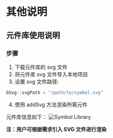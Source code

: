 # 其他说明

## 元件库使用说明

### 步骤

1. 下载元件库的 svg 文件
2. 将元件库 svg 文件导入本地项目
3. 设置 svg 文件路径:

```cpp
GSvg::svgPath = "/path/to/symbol.svg"
```

4. 使用 addSvg 方法渲染所需元件

元件库信息如下：
![Symbol Library](../images/symbol-library.svg)

**注：用户可根据需求引入 SVG 文件进行渲染**
